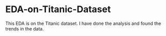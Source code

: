 # EDA-on-Titanic-Dataset
This EDA is on the Titanic dataset. I have done the analysis and found the trends in the data.
